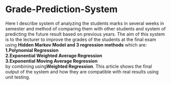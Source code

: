 # Grade-Prediction-System
Here I describe system of analyzing the students marks in several weeks in semester and method of comparing them with other students and system of predicting the future result based on previous years. The aim of this system is to
the lecturer to improve the grades of the students at the final exam using <b>Hidden Markov Model and 3 regression methods</b> which are:
<b><br>1.Polynomial Regression<br>2.Exponential Weighted Average Regression <br>3.Exponential Moving Average Regression</b> <br>by combining using<b>Weighted Regression</b>. This article shows the final output of the system and how they are compatible with real results using unit testing.
